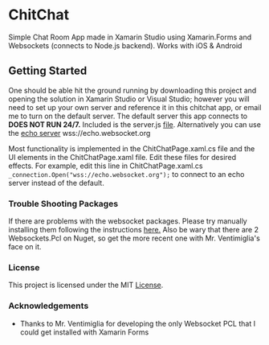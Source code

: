 # ChitChat
Simple Chat Room App made in Xamarin Studio using Xamarin.Forms and Websockets (connects to Node.js backend). 
Works with iOS & Android

## Getting Started
One should be able hit the ground running by downloading this project and opening the solution in Xamarin Studio or Visual Studio; however you will need to set up your own server and reference it in this chitchat app, or email me to turn on the default server. The default server this app connects to **DOES NOT RUN 24/7.**  Included is the server.js [file](https://github.com/qedseung/ChitChat/blob/master/server.js).
Alternatively you can use the [echo server](https://www.websocket.org/echo.html) wss://echo.websocket.org 

Most functionality is implemented in the ChitChatPage.xaml.cs file and the UI elements in the ChitChatPage.xaml file. Edit these files for desired effects. For example, edit this line in ChitChatPage.xaml.cs ` _connection.Open("wss://echo.websocket.org"); ` to connect to an echo server instead of the default.


### Trouble Shooting Packages
If there are problems with the websocket packages. Please try manually installing them following the instructions [here.](https://github.com/NVentimiglia/Websockets.PCL/blob/master/README.md)
Also be wary that there are 2 Websockets.Pcl on Nuget, so get the more recent one with Mr. Ventimiglia's face on it. 

### License
This project is licensed under the MIT [License](https://github.com/qedseung/ChitChat/blob/master/License).

### Acknowledgements
- Thanks to Mr. Ventimiglia for developing the only Websocket PCL that I could get installed with Xamarin Forms
